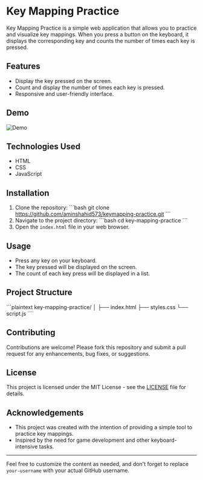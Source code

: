 
# Key Mapping Practice

Key Mapping Practice is a simple web application that allows you to practice and visualize key mappings. When you press a button on the keyboard, it displays the corresponding key and counts the number of times each key is pressed.

## Features

- Display the key pressed on the screen.
- Count and display the number of times each key is pressed.
- Responsive and user-friendly interface.

## Demo

![Demo](demo.gif)

## Technologies Used

- HTML
- CSS
- JavaScript

## Installation

1. Clone the repository:
    \`\`\`bash
    git clone https://github.com/aminshahid573/keymapping-practice.git
    \`\`\`
2. Navigate to the project directory:
    \`\`\`bash
    cd key-mapping-practice
    \`\`\`
3. Open the `index.html` file in your web browser.

## Usage

- Press any key on your keyboard.
- The key pressed will be displayed on the screen.
- The count of each key press will be displayed in a list.

## Project Structure

\`\`\`plaintext
key-mapping-practice/
│
├── index.html
├── styles.css
└── script.js
\`\`\`

## Contributing

Contributions are welcome! Please fork this repository and submit a pull request for any enhancements, bug fixes, or suggestions.

## License

This project is licensed under the MIT License - see the [LICENSE](LICENSE) file for details.

## Acknowledgements

- This project was created with the intention of providing a simple tool to practice key mappings.
- Inspired by the need for game development and other keyboard-intensive tasks.

---

Feel free to customize the content as needed, and don't forget to replace `your-username` with your actual GitHub username.
